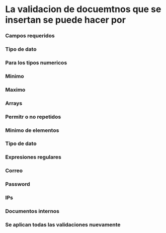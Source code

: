 # La validacion de docuemtnos que se insertan se puede hacer por

### Campos requeridos
### Tipo de dato
### Para los tipos numericos
### Minimo
### Maximo
### Arrays
### Permitr o no repetidos
### Minimo de elementos
### Tipo de dato
### Expresiones regulares
### Correo
### Password
### IPs
### Documentos internos
### Se aplican todas las validaciones nuevamente